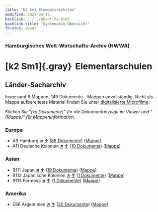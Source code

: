```yaml
---
title: "k2 Sm1 Elementarschulen"
modified: 2021-03-13
backlink: ../../about.de.html
backlink-title: "Systematik-Übersicht"
fn-stub: about
---
```


### Hamburgisches Welt-Wirtschafts-Archiv (HWWA)

# [k2 Sm1]{.gray}&#8201; Elementarschulen&#160; 







## Länder-Sacharchiv




Insgesamt 6 Mappen, 149 Dokumente - Mappen unvollständig.
Nicht als Mappe aufbereitetes Material finden Sie unter [digitalisierte Microfilme](/film/h1_sh.de.html).

_Klicken Sie "(xy Dokumente)" für die Dokumentanzeige im Viewer und "(Mappe)" für Mappeninformation._




### Europa

- A9 Hamburg [**&nearr;**](../../../geo/i/140905/about.de.html "Hamburg (alle Mappen)") [**&uarr;**](../../../geo/about.de.html#A9 "Ländersystematik") (<a href="https://pm20.zbw.eu/iiifview/folder/sh/140905,144740" title="über: Hamburg : Elementarschulen" target="_blank">88 Dokumente</a>) ([Mappe](../../../../folder/sh/1409xx/140905/1447xx/144740/about.de.html))
- A11 Deutsche Kolonien [**&nearr;**](../../../geo/i/140960/about.de.html "Deutsche Kolonien (alle Mappen)") [**&uarr;**](../../../geo/about.de.html#A11 "Ländersystematik") (<a href="https://pm20.zbw.eu/iiifview/folder/sh/140960,144740" title="über: Deutsche Kolonien : Elementarschulen" target="_blank">10 Dokumente</a>) ([Mappe](../../../../folder/sh/1409xx/140960/1447xx/144740/about.de.html))

### Asien

- B111 Japan [**&nearr;**](../../../geo/i/141272/about.de.html "Japan (alle Mappen)") [**&uarr;**](../../../geo/about.de.html#B111 "Ländersystematik") (<a href="https://pm20.zbw.eu/iiifview/folder/sh/141272,144740" title="über: Japan : Elementarschulen" target="_blank">19 Dokumente</a>) ([Mappe](../../../../folder/sh/1412xx/141272/1447xx/144740/about.de.html))
- B112 Japanische Kolonien [**&nearr;**](../../../geo/i/141273/about.de.html "Japanische Kolonien (alle Mappen)") [**&uarr;**](../../../geo/about.de.html#B112 "Ländersystematik") (<a href="https://pm20.zbw.eu/iiifview/folder/sh/141273,144740" title="über: Japanische Kolonien : Elementarschulen" target="_blank">1 Dokumente</a>) ([Mappe](../../../../folder/sh/1412xx/141273/1447xx/144740/about.de.html))
- B113 Formosa [**&nearr;**](../../../geo/i/141274/about.de.html "Formosa (alle Mappen)") [**&uarr;**](../../../geo/about.de.html#B113 "Ländersystematik") (<a href="https://pm20.zbw.eu/iiifview/folder/sh/141274,144740" title="über: Formosa : Elementarschulen" target="_blank">1 Dokumente</a>) ([Mappe](../../../../folder/sh/1412xx/141274/1447xx/144740/about.de.html))

### Amerika

- E86 Argentinien [**&nearr;**](../../../geo/i/141692/about.de.html "Argentinien (alle Mappen)") [**&uarr;**](../../../geo/about.de.html#E86 "Ländersystematik") (<a href="https://pm20.zbw.eu/iiifview/folder/sh/141692,144740" title="über: Argentinien : Elementarschulen" target="_blank">30 Dokumente</a>) ([Mappe](../../../../folder/sh/1416xx/141692/1447xx/144740/about.de.html))








